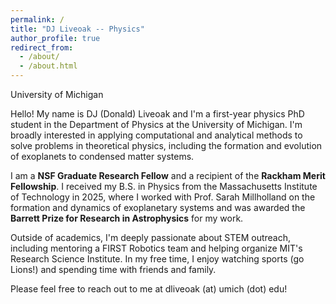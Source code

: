 ```yaml
---
permalink: /
title: "DJ Liveoak -- Physics"
author_profile: true
redirect_from: 
  - /about/
  - /about.html
---
```

University of Michigan

Hello! My name is DJ (Donald) Liveoak and I'm a first-year physics PhD student in the Department of Physics at the University of Michigan. I'm broadly interested in applying computational and analytical methods to solve problems in theoretical physics, including the formation and evolution of exoplanets to condensed matter systems.

I am a **NSF Graduate Research Fellow** and a recipient of the **Rackham Merit Fellowship**. I received my B.S. in Physics from the Massachusetts Institute of Technology in 2025, where I worked with Prof. Sarah Millholland on the formation and dynamics of exoplanetary systems and was awarded the **Barrett Prize for Research in Astrophysics** for my work.

Outside of academics, I'm deeply passionate about STEM outreach, including mentoring a FIRST Robotics team and helping organize MIT's Research Science Institute. In my free time, I enjoy watching sports (go Lions!) and spending time with friends and family.

Please feel free to reach out to me at dliveoak (at) umich (dot) edu!